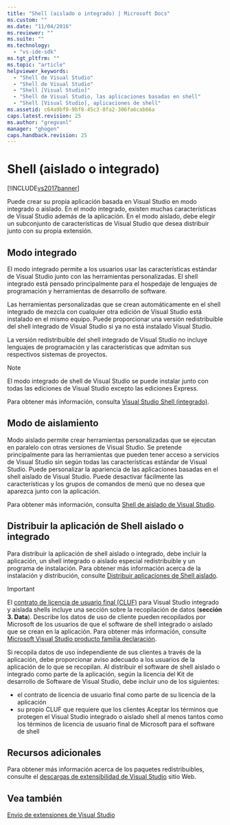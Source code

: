 ```yaml
---
title: "Shell (aislado o integrado) | Microsoft Docs"
ms.custom: ""
ms.date: "11/04/2016"
ms.reviewer: ""
ms.suite: ""
ms.technology: 
  - "vs-ide-sdk"
ms.tgt_pltfrm: ""
ms.topic: "article"
helpviewer_keywords: 
  - "Shell de Visual Studio"
  - "Shell de Visual Studio"
  - "Shell [Visual Studio]"
  - "Shell de Visual Studio, las aplicaciones basadas en shell"
  - "Shell [Visual Studio], aplicaciones de shell"
ms.assetid: c64a9bf0-9bf8-45c3-8fa2-306fa6cab66a
caps.latest.revision: 25
ms.author: "gregvanl"
manager: "ghogen"
caps.handback.revision: 25
---
```

# Shell (aislado o integrado)
[!INCLUDE[vs2017banner](../code-quality/includes/vs2017banner.md)]

Puede crear su propia aplicación basada en Visual Studio en modo integrado o aislado. En el modo integrado, existen muchas características de Visual Studio además de la aplicación. En el modo aislado, debe elegir un subconjunto de características de Visual Studio que desea distribuir junto con su propia extensión.  
  
## Modo integrado  
 El modo integrado permite a los usuarios usar las características estándar de Visual Studio junto con las herramientas personalizadas. El shell integrado está pensado principalmente para el hospedaje de lenguajes de programación y herramientas de desarrollo de software.  
  
 Las herramientas personalizadas que se crean automáticamente en el shell integrado de mezcla con cualquier otra edición de Visual Studio está instalado en el mismo equipo. Puede proporcionar una versión redistribuible del shell integrado de Visual Studio si ya no está instalado Visual Studio.  
  
 La versión redistribuible del shell integrado de Visual Studio no incluye lenguajes de programación y las características que admitan sus respectivos sistemas de proyectos.  
  
> [!NOTE]
>  El modo integrado de shell de Visual Studio se puede instalar junto con todas las ediciones de Visual Studio excepto las ediciones Express.  
  
 Para obtener más información, consulta [Visual Studio Shell \(integrado\)](../extensibility/visual-studio-shell-integrated.md).  
  
## Modo de aislamiento  
 Modo aislado permite crear herramientas personalizadas que se ejecutan en paralelo con otras versiones de Visual Studio. Se pretende principalmente para las herramientas que pueden tener acceso a servicios de Visual Studio sin según todas las características estándar de Visual Studio. Puede personalizar la apariencia de las aplicaciones basadas en el shell aislado de Visual Studio. Puede desactivar fácilmente las características y los grupos de comandos de menú que no desea que aparezca junto con la aplicación.  
  
 Para obtener más información, consulta [Shell de aislado de Visual Studio](../extensibility/visual-studio-isolated-shell.md).  
  
## Distribuir la aplicación de Shell aislado o integrado  
 Para distribuir la aplicación de shell aislado o integrado, debe incluir la aplicación, un shell integrado o aislado especial redistribuible y un programa de instalación. Para obtener más información acerca de la instalación y distribución, consulte [Distribuir aplicaciones de Shell aislado](../extensibility/distributing-isolated-shell-applications.md).  
  
> [!IMPORTANT]
>  El [contrato de licencia de usuario final \(CLUF\)](https://www.visualstudio.com/en-us/support/legal/mt171552) para Visual Studio integrado y aislada shells incluye una sección sobre la recopilación de datos \(**sección 3. Data**\).  Describe los datos de uso de cliente pueden recopilados por Microsoft de los usuarios de que el software de shell integrado o aislado que se crean en la aplicación. Para obtener más información, consulte [Microsoft Visual Studio producto familia declaración](https://www.visualstudio.com/en-us/dn948229).  
>   
>  Si recopila datos de uso independiente de sus clientes a través de la aplicación, debe proporcionar aviso adecuado a los usuarios de la aplicación de lo que se recopilan. Al distribuir el software de shell aislado o integrado como parte de la aplicación, según la licencia del Kit de desarrollo de Software de Visual Studio, debe incluir uno de los siguientes:  
>   
>  -   el contrato de licencia de usuario final como parte de su licencia de la aplicación  
> -   su propio CLUF que requiere que los clientes Aceptar los términos que protegen el Visual Studio integrado o aislado shell al menos tantos como los términos de licencia de usuario final de Microsoft para el software de shell  
  
## Recursos adicionales  
 Para obtener más información acerca de los paquetes redistribuibles, consulte el [descargas de extensibilidad de Visual Studio](http://go.microsoft.com/fwlink/?LinkID=119298) sitio Web.  
  
## Vea también  
 [Envío de extensiones de Visual Studio](../extensibility/shipping-visual-studio-extensions.md)
